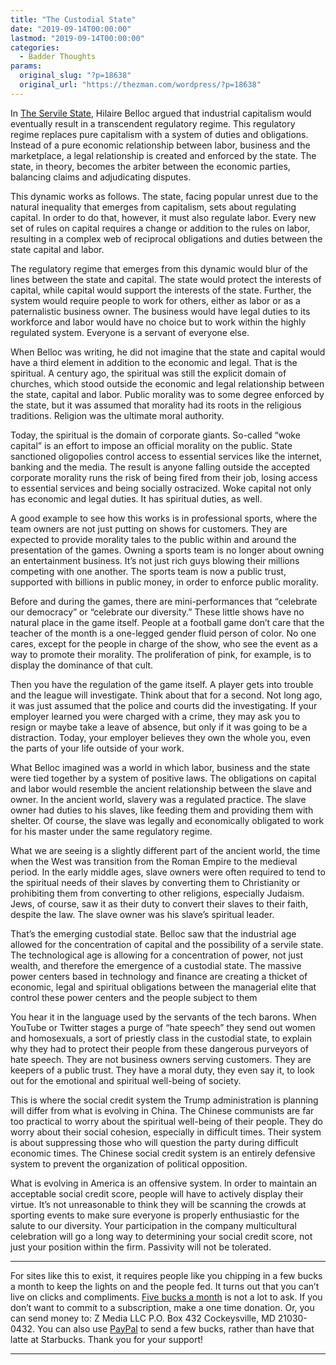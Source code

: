 ```yaml
---
title: "The Custodial State"
date: "2019-09-14T00:00:00"
lastmod: "2019-09-14T00:00:00"
categories:
  - Badder Thoughts
params:
  original_slug: "?p=18638"
  original_url: "https://thezman.com/wordpress/?p=18638"
---
```


In <a
href="https://www.amazon.com/Servile-State-Hilaire-Belloc/dp/0692282483"
rel="noopener noreferrer" target="_blank">The Servile State</a>, Hilaire
Belloc argued that industrial capitalism would eventually result in a
transcendent regulatory regime. This regulatory regime replaces pure
capitalism with a system of duties and obligations. Instead of a pure
economic relationship between labor, business and the marketplace, a
legal relationship is created and enforced by the state. The state, in
theory, becomes the arbiter between the economic parties, balancing
claims and adjudicating disputes.

This dynamic works as follows. The state, facing popular unrest due to
the natural inequality that emerges from capitalism, sets about
regulating capital. In order to do that, however, it must also regulate
labor. Every new set of rules on capital requires a change or addition
to the rules on labor, resulting in a complex web of reciprocal
obligations and duties between the state capital and labor.

The regulatory regime that emerges from this dynamic would blur of the
lines between the state and capital. The state would protect the
interests of capital, while capital would support the interests of the
state. Further, the system would require people to work for others,
either as labor or as a paternalistic business owner. The business would
have legal duties to its workforce and labor would have no choice but to
work within the highly regulated system. Everyone is a servant of
everyone else.

When Belloc was writing, he did not imagine that the state and capital
would have a third element in addition to the economic and legal. That
is the spiritual. A century ago, the spiritual was still the explicit
domain of churches, which stood outside the economic and legal
relationship between the state, capital and labor. Public morality was
to some degree enforced by the state, but it was assumed that morality
had its roots in the religious traditions. Religion was the ultimate
moral authority.

Today, the spiritual is the domain of corporate giants. So-called “woke
capital” is an effort to impose an official morality on the public.
State sanctioned oligopolies control access to essential services like
the internet, banking and the media. The result is anyone falling
outside the accepted corporate morality runs the risk of being fired
from their job, losing access to essential services and being socially
ostracized. Woke capital not only has economic and legal duties. It has
spiritual duties, as well.

A good example to see how this works is in professional sports, where
the team owners are not just putting on shows for customers. They are
expected to provide morality tales to the public within and around the
presentation of the games. Owning a sports team is no longer about
owning an entertainment business. It’s not just rich guys blowing their
millions competing with one another. The sports team is now a public
trust, supported with billions in public money, in order to enforce
public morality.

Before and during the games, there are mini-performances that “celebrate
our democracy” or “celebrate our diversity.” These little shows have no
natural place in the game itself. People at a football game don’t care
that the teacher of the month is a one-legged gender fluid person of
color. No one cares, except for the people in charge of the show, who
see the event as a way to promote their morality. The proliferation of
pink, for example, is to display the dominance of that cult.

Then you have the regulation of the game itself. A player gets into
trouble and the league will investigate. Think about that for a second.
Not long ago, it was just assumed that the police and courts did the
investigating. If your employer learned you were charged with a crime,
they may ask you to resign or maybe take a leave of absence, but only if
it was going to be a distraction. Today, your employer believes they own
the whole you, even the parts of your life outside of your work.

What Belloc imagined was a world in which labor, business and the state
were tied together by a system of positive laws. The obligations on
capital and labor would resemble the ancient relationship between the
slave and owner. In the ancient world, slavery was a regulated practice.
The slave owner had duties to his slaves, like feeding them and
providing them with shelter. Of course, the slave was legally and
economically obligated to work for his master under the same regulatory
regime.

What we are seeing is a slightly different part of the ancient world,
the time when the West was transition from the Roman Empire to the
medieval period. In the early middle ages, slave owners were often
required to tend to the spiritual needs of their slaves by converting
them to Christianity or prohibiting them from converting to other
religions, especially Judaism. Jews, of course, saw it as their duty to
convert their slaves to their faith, despite the law. The slave owner
was his slave’s spiritual leader.

That’s the emerging custodial state. Belloc saw that the industrial age
allowed for the concentration of capital and the possibility of a
servile state. The technological age is allowing for a concentration of
power, not just wealth, and therefore the emergence of a custodial
state. The massive power centers based in technology and finance are
creating a thicket of economic, legal and spiritual obligations between
the managerial elite that control these power centers and the people
subject to them

You hear it in the language used by the servants of the tech barons.
When YouTube or Twitter stages a purge of “hate speech” they send out
women and homosexuals, a sort of priestly class in the custodial state,
to explain why they had to protect their people from these dangerous
purveyors of hate speech. They are not business owners serving
customers. They are keepers of a public trust. They have a moral duty,
they even say it, to look out for the emotional and spiritual well-being
of society.

This is where the social credit system the Trump administration is
planning will differ from what is evolving in China. The Chinese
communists are far too practical to worry about the spiritual well-being
of their people. They do worry about their social cohesion, especially
in difficult times. Their system is about suppressing those who will
question the party during difficult economic times. The Chinese social
credit system is an entirely defensive system to prevent the
organization of political opposition.

What is evolving in America is an offensive system. In order to maintain
an acceptable social credit score, people will have to actively display
their virtue. It’s not unreasonable to think they will be scanning the
crowds at sporting events to make sure everyone is properly enthusiastic
for the salute to our diversity. Your participation in the company
multicultural celebration will go a long way to determining your social
credit score, not just your position within the firm. Passivity will not
be tolerated.

------------------------------------------------------------------------

For sites like this to exist, it requires people like you chipping in a
few bucks a month to keep the lights on and the people fed. It turns out
that you can’t live on clicks and compliments.
<a href="https://www.subscribestar.com/the-z-blog"
rel="noopener noreferrer" target="_blank">Five bucks a month</a> is not
a lot to ask. If you don’t want to commit to a subscription, make a one
time donation. Or, you can send money to: Z Media LLC P.O. Box 432
Cockeysville, MD 21030-0432. You can also use <a
href="https://www.paypal.com/cgi-bin/webscr?cmd=_s-xclick&amp;hosted_button_id=UDAS2Q8JYA6CN&amp;source=url"
rel="noopener noreferrer" target="_blank">PayPal</a> to send a few
bucks, rather than have that latte at Starbucks. Thank you for your
support!

------------------------------------------------------------------------

